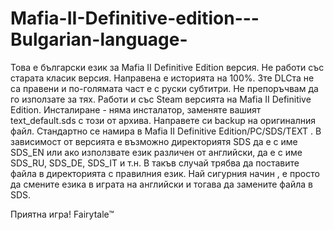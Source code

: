 # Mafia-II-Definitive-edition---Bulgarian-language-

Това е български език за Mafia II Definitive Edition версия. Не работи със старата класик версия.
Направена е историята на 100%.
3те DLCта не са правени и по-голямата част е с руски субтитри. Не препоръчвам да го използате за тях.
Работи и със Steam версията на Mafia II Definitive Edition.
Инсталиране - няма инсталатор,  заменяте вашият text_default.sds с този от архива. Направете си backup на оригиналния файл. Стандартно се намира в Mafia II Definitive Edition/PC/SDS/TEXT . 
В зависимост от версията е възможно директориятя SDS да е с име SDS_EN или ако използвате език различен от английски, да е с име SDS_RU, SDS_DE, SDS_IT и т.н. В такъв случай трябва да поставите файла в директорията с правилния език. Най сигурния начин , е просто да смените езика в играта на английски и тогава да замените файла в SDS.

Приятна игра!
Fairytale™
